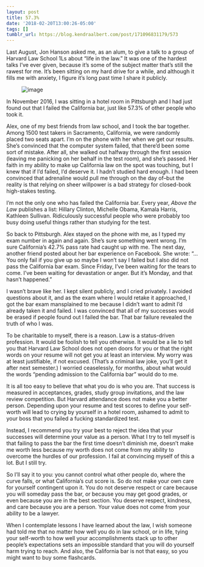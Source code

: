 ```yaml
---
layout: post
title: 57.3%
date: '2018-02-20T13:00:26-05:00'
tags: []
tumblr_url: https://blog.kendraalbert.com/post/171096831179/573
---
```

Last August, Jon Hanson asked me, as an alum, to give a talk to a group of Harvard Law School 1Ls about&nbsp;“life in the law.” It was one of the hardest talks I’ve ever given, because it’s some of the subject matter that’s still the rawest for me. It’s been sitting on my hard drive for a while, and although it fills me with anxiety, I figure it’s long past time I share it publicly.&nbsp;

<figure data-orig-width="900" data-orig-height="444" class="tmblr-full"><img src="https://66.media.tumblr.com/79d517a5d929aa1d6123dec8275888b8/tumblr_inline_p491koS2271rrgb56_540.jpg" alt="image" data-orig-width="900" data-orig-height="444"></figure>

In November 2016, I was sitting in a hotel room in Pittsburgh and I had just found out that I failed the California bar, just like 57.3% of other people who took it.

<!-- more -->

Alex, one of my best friends from law school, and I took the bar together. Among 1500 test takers in Sacramento, California, we were randomly placed two seats apart. I’m on the phone with her when we get our results. She’s convinced that the computer system failed, that there’d been some sort of mistake. After all, she walked out halfway through the first session (leaving me panicking on her behalf in the test room), and she’s passed. Her faith in my ability to make up California law on the spot was touching, but I knew that if I’d failed, I’d deserve it. I hadn’t studied hard enough. I had been convinced that adrenaline would pull me through on the day of–but the reality is that relying on sheer willpower is a bad strategy for closed-book high-stakes testing.

I’m not the only one who has failed the California bar. Every year, _Above the Law_ publishes a list: Hillary Clinton, Michelle Obama, Kamala Harris, Kathleen Sullivan. Ridiculously successful people who were probably too busy doing useful things rather than studying for the test.

So back to Pittsburgh. Alex stayed on the phone with me, as I typed my exam number in again and again. She’s sure something went wrong. I’m sure California’s 42.7% pass rate had caught up with me. The next day, another friend posted about her bar experience on Facebook. She wrote: “…You only fail if you give up so maybe I won’t say I failed but I also did not pass the California bar exam. Since Friday, I’ve been waiting for the tears to come. I’ve been waiting for devastation or anger. But it’s Monday, and that hasn’t happened.”

I wasn’t brave like her. I kept silent publicly, and I cried privately. I avoided questions about it, and as the exam where I would retake it approached, I got the bar exam mansplained to me because I didn’t want to admit I’d already taken it and failed. I was convinced that all of my successes would be erased if people found out I failed the bar. That bar failure revealed the truth of who I was.

To be charitable to myself, there is a reason. Law is a status-driven profession. It would be foolish to tell you otherwise. It would be a lie to tell you that Harvard Law School does not open doors for you or that the right words on your resume will not get you at least an interview. My worry was at least justifiable, if not excused. (That’s a criminal law joke, you’ll get it after next semester.) I worried ceaselessly, for months, about what would the words “pending admission to the California bar” would do to me.

It is all too easy to believe that what you do is who you are. That success is measured in acceptances, grades, study group invitations, and the law review competition. But Harvard attendance does not make you a better person. Depending upon your resume and test scores to define your self-worth will lead to crying by yourself in a hotel room, ashamed to admit to your boss that you failed a fucking standardized test. &nbsp;

Instead, I recommend you try your best to reject the idea that your successes will determine your value as a person. What I try to tell myself is that failing to pass the bar the first time doesn’t diminish me, doesn’t make me worth less because my worth does not come from my ability to overcome the hurdles of our profession. I fail at convincing myself of this a lot. But I still try.

So I’ll say it to you: you cannot control what other people do, where the curve falls, or what California’s cut score is. So do not make your own care for yourself contingent upon it. You do not deserve respect or care because you will someday pass the bar, or because you may get good grades, or even because you are in the best section. You deserve respect, kindness, and care because you are a person. Your value does not come from your ability to be a lawyer.

When I contemplate lessons I have learned about the law, I wish someone had told me that no matter how well you do in law school, or in life, tying your self-worth to how well your accomplishments stack up to other people’s expectations sets an impossible standard that you will do yourself harm trying to reach. And also, the California bar is not that easy, so you might want to buy some flashcards.

